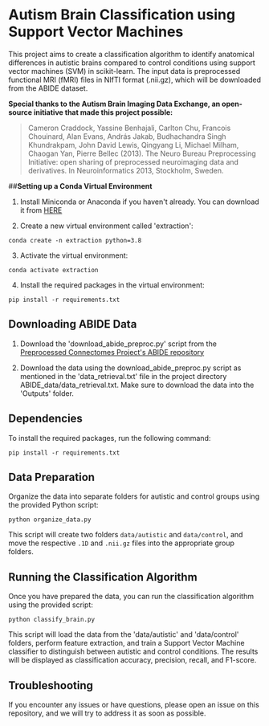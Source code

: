 # **Autism Brain Classification using Support Vector Machines**

This project aims to create a classification algorithm to identify anatomical differences in autistic brains compared to control conditions using support vector machines (SVM) in scikit-learn. The input data is preprocessed functional MRI (fMRI) files in NIfTI format (.nii.gz), which will be downloaded from the ABIDE dataset.

**Special thanks to the Autism Brain Imaging Data Exchange, an open-source initiative that made this project   possible:** 

>Cameron Craddock, Yassine Benhajali, Carlton Chu, Francois Chouinard, Alan Evans, András Jakab, Budhachandra Singh Khundrakpam, John David Lewis, Qingyang Li, Michael Milham, Chaogan Yan, Pierre Bellec (2013). The Neuro Bureau Preprocessing Initiative: open sharing of preprocessed neuroimaging data and derivatives. In Neuroinformatics 2013, Stockholm, Sweden.

##**Setting up a Conda Virtual Environment**

1. Install Miniconda or Anaconda if you haven't already. You can download it from [HERE](https://docs.conda.io/en/latest/miniconda.html) 

2. Create a new virtual environment called 'extraction':

```
conda create -n extraction python=3.8
```

3. Activate the virtual environment:

```
conda activate extraction
```

4. Install the required packages in the virtual environment:

```
pip install -r requirements.txt
```

## **Downloading ABIDE Data**

1. Download the 'download_abide_preproc.py' script from the [Preprocessed Connectomes Project's ABIDE repository](https://github.com/preprocessed-connectomes-project/abide)

2. Download the data using the download_abide_preproc.py script as mentioned in the 'data_retrieval.txt' file in the project directory ABIDE_data/data_retrieval.txt. Make sure to download the data into the 'Outputs' folder.

## **Dependencies**

To install the required packages, run the following command:

```
pip install -r requirements.txt
```
## **Data Preparation**

Organize the data into separate folders for autistic and control groups using the provided Python script:

```
python organize_data.py
```

This script will create two folders `data/autistic` and `data/control`, and move the respective `.1D` and `.nii.gz` files into the appropriate group folders. 

## **Running the Classification Algorithm**

Once you have prepared the data, you can run the classification algorithm using the provided script:

```
python classify_brain.py
```

This script will load the data from the 'data/autistic' and 'data/control' folders, perform feature extraction, and train a Support Vector Machine classifier to distinguish between autistic and control conditions. The results will be displayed as classification accuracy, precision, recall, and F1-score.

## **Troubleshooting**

If you encounter any issues or have questions, please open an issue on this repository, and we will try to address it as soon as possible. 

